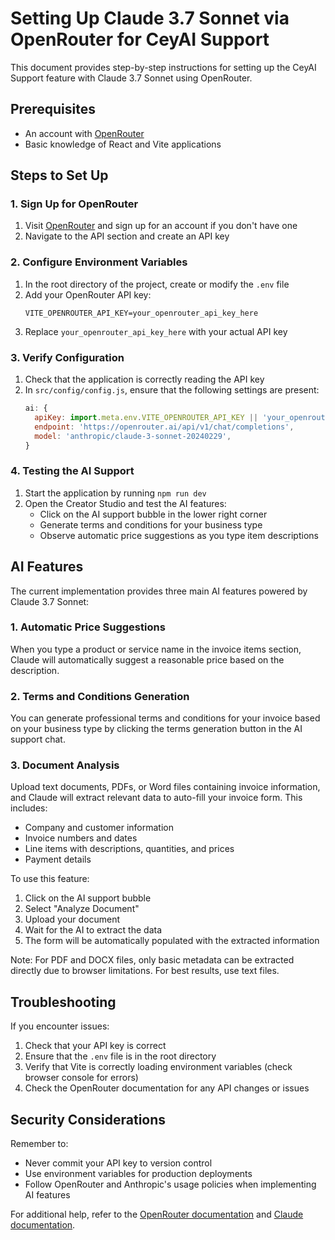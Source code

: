 # Setting Up Claude 3.7 Sonnet via OpenRouter for CeyAI Support

This document provides step-by-step instructions for setting up the CeyAI Support feature with Claude 3.7 Sonnet using OpenRouter.

## Prerequisites
- An account with [OpenRouter](https://openrouter.ai)
- Basic knowledge of React and Vite applications

## Steps to Set Up

### 1. Sign Up for OpenRouter
1. Visit [OpenRouter](https://openrouter.ai) and sign up for an account if you don't have one
2. Navigate to the API section and create an API key

### 2. Configure Environment Variables
1. In the root directory of the project, create or modify the `.env` file
2. Add your OpenRouter API key:
   ```
   VITE_OPENROUTER_API_KEY=your_openrouter_api_key_here
   ```
3. Replace `your_openrouter_api_key_here` with your actual API key

### 3. Verify Configuration
1. Check that the application is correctly reading the API key
2. In `src/config/config.js`, ensure that the following settings are present:
   ```javascript
   ai: {
     apiKey: import.meta.env.VITE_OPENROUTER_API_KEY || 'your_openrouter_api_key_here',
     endpoint: 'https://openrouter.ai/api/v1/chat/completions',
     model: 'anthropic/claude-3-sonnet-20240229',
   }
   ```

### 4. Testing the AI Support
1. Start the application by running `npm run dev`
2. Open the Creator Studio and test the AI features:
   - Click on the AI support bubble in the lower right corner
   - Generate terms and conditions for your business type
   - Observe automatic price suggestions as you type item descriptions

## AI Features
The current implementation provides three main AI features powered by Claude 3.7 Sonnet:

### 1. Automatic Price Suggestions
When you type a product or service name in the invoice items section, Claude will automatically suggest a reasonable price based on the description.

### 2. Terms and Conditions Generation
You can generate professional terms and conditions for your invoice based on your business type by clicking the terms generation button in the AI support chat.

### 3. Document Analysis
Upload text documents, PDFs, or Word files containing invoice information, and Claude will extract relevant data to auto-fill your invoice form. This includes:
- Company and customer information
- Invoice numbers and dates
- Line items with descriptions, quantities, and prices
- Payment details

To use this feature:
1. Click on the AI support bubble
2. Select "Analyze Document"
3. Upload your document
4. Wait for the AI to extract the data
5. The form will be automatically populated with the extracted information

Note: For PDF and DOCX files, only basic metadata can be extracted directly due to browser limitations. For best results, use text files.

## Troubleshooting
If you encounter issues:
1. Check that your API key is correct
2. Ensure that the `.env` file is in the root directory
3. Verify that Vite is correctly loading environment variables (check browser console for errors)
4. Check the OpenRouter documentation for any API changes or issues

## Security Considerations
Remember to:
- Never commit your API key to version control
- Use environment variables for production deployments
- Follow OpenRouter and Anthropic's usage policies when implementing AI features

For additional help, refer to the [OpenRouter documentation](https://openrouter.ai/docs) and [Claude documentation](https://docs.anthropic.com/claude/docs). 